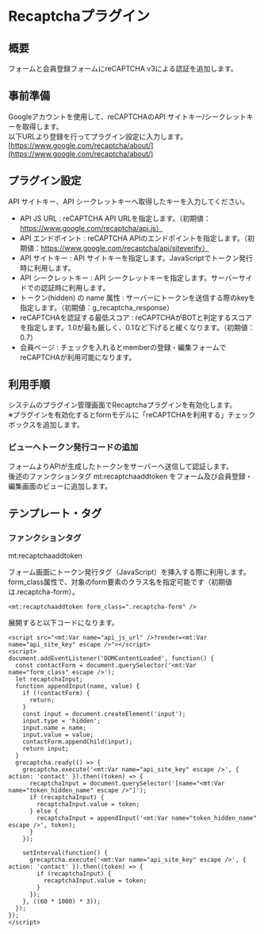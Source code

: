 # Recaptchaプラグイン

## 概要

フォームと会員登録フォームにreCAPTCHA v3による認証を追加します。  

## 事前準備

Googleアカウントを使用して、reCAPTCHAのAPI サイトキー/シークレットキーを取得します。  
以下URLより登録を行ってプラグイン設定に入力します。  
[https://www.google.com/recaptcha/about/](https://www.google.com/recaptcha/about/)

## プラグイン設定

API サイトキー、API シークレットキーへ取得したキーを入力してください。

- API JS URL : reCAPTCHA API URLを指定します。（初期値：https://www.google.com/recaptcha/api.js）
- API エンドポイント : reCAPTCHA APIのエンドポイントを指定します。（初期値：https://www.google.com/recaptcha/api/siteverify）
- API サイトキー : API サイトキーを指定します。JavaScriptでトークン発行時に利用します。
- API シークレットキー : API シークレットキーを指定します。サーバーサイドでの認証時に利用します。
- トークン(hidden) の name 属性 : サーバーにトークンを送信する際のkeyを指定します。（初期値：g_recaptcha_response）
- reCAPTCHAを認証する最低スコア : reCAPTCHAがBOTと判定するスコアを指定します。1.0が最も厳しく、0.1など下げると緩くなります。（初期値：0.7）
- 会員ページ : チェックを入れるとmemberの登録・編集フォームでreCAPTCHAが利用可能になります。

## 利用手順

システムのプラグイン管理画面でRecaptchaプラグインを有効化します。  
※プラグインを有効化するとformモデルに「reCAPTCHAを利用する」チェックボックスを追加します。

### ビューへトークン発行コードの追加

フォームよりAPIが生成したトークンをサーバーへ送信して認証します。  
後述のファンクションタグ mt:recaptchaaddtoken をフォーム及び会員登録・編集画面のビューに追加します。

## テンプレート・タグ

### ファンクションタグ

mt:recaptchaaddtoken

フォーム画面にトークン発行タグ（JavaScript）を挿入する際に利用します。  
form_class属性で、対象のform要素のクラス名を指定可能です（初期値は.recaptcha-form）。

    <mt:recaptchaaddtoken form_class=".recaptcha-form" />


展開すると以下コードになります。

    <script src="<mt:Var name="api_js_url" />?render=<mt:Var name="api_site_key" escape />"></script>
    <script>
    document.addEventListener('DOMContentLoaded', function() {
      const contactForm = document.querySelector('<mt:Var name="form_class" escape />');
      let recaptchaInput;
      function appendInput(name, value) {
        if (!contactForm) {
          return;
        }
        const input = document.createElement('input');
        input.type = 'hidden';
        input.name = name;
        input.value = value;
        contactForm.appendChild(input);
        return input;
      }
      grecaptcha.ready(() => {
        grecaptcha.execute('<mt:Var name="api_site_key" escape />', { action: 'contact' }).then((token) => {
          recaptchaInput = document.querySelector('[name="<mt:Var name="token_hidden_name" escape />"]');
          if (recaptchaInput) {
            recaptchaInput.value = token;
          } else {
            recaptchaInput = appendInput('<mt:Var name="token_hidden_name" escape />', token);
          }
        });

        setInterval(function() {
          grecaptcha.execute('<mt:Var name="api_site_key" escape />', { action: 'contact' }).then((token) => {
            if (recaptchaInput) {
              recaptchaInput.value = token;
            }
          });
        }, ((60 * 1000) * 3));
      });
    });
    </script>
